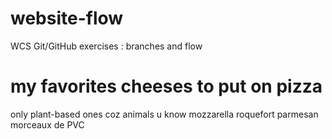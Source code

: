# website-flow
WCS Git/GitHub exercises : branches and flow

# my favorites cheeses to put on pizza
only plant-based ones coz animals u know
mozzarella
roquefort
parmesan
morceaux de PVC